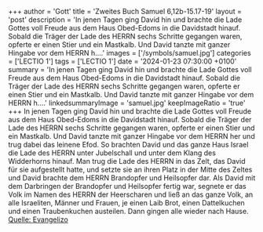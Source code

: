 +++
author = 'Gott'
title = 'Zweites Buch Samuel 6,12b-15.17-19'
layout = 'post'
description = 'In jenen Tagen ging David hin und brachte die Lade Gottes voll Freude aus dem Haus Obed-Edoms in die Davidstadt hinauf. Sobald die Träger der Lade des HERRN sechs Schritte gegangen waren, opferte er einen Stier und ein Mastkalb. Und David tanzte mit ganzer Hingabe vor dem HERRN h....'
images = ['/symbols/samuel.jpg']
categories = ['LECTIO 1']
tags = ['LECTIO 1']
date = '2024-01-23 07:30:00 +0100'
summary = 'In jenen Tagen ging David hin und brachte die Lade Gottes voll Freude aus dem Haus Obed-Edoms in die Davidstadt hinauf. Sobald die Träger der Lade des HERRN sechs Schritte gegangen waren, opferte er einen Stier und ein Mastkalb. Und David tanzte mit ganzer Hingabe vor dem HERRN h....'
linkedsummaryImage = 'samuel.jpg'
keepImageRatio = 'true'
+++
In jenen Tagen ging David hin und brachte die Lade Gottes voll Freude aus dem Haus Obed-Edoms in die Davidstadt hinauf.
Sobald die Träger der Lade des HERRN sechs Schritte gegangen waren, opferte er einen Stier und ein Mastkalb.
Und David tanzte mit ganzer Hingabe vor dem HERRN her und trug dabei das leinene Efod.<!--more-->
So brachten David und das ganze Haus Israel die Lade des HERRN unter Jubelschall und unter dem Klang des Widderhorns hinauf.
Man trug die Lade des HERRN in das Zelt, das David für sie aufgestellt hatte, und setzte sie an ihren Platz in der Mitte des Zeltes und David brachte dem HERRN Brandopfer und Heilsopfer dar.
Als David mit dem Darbringen der Brandopfer und Heilsopfer fertig war, segnete er das Volk im Namen des HERRN der Heerscharen
und ließ an das ganze Volk, an alle Israeliten, Männer und Frauen, je einen Laib Brot, einen Dattelkuchen und einen Traubenkuchen austeilen. Dann gingen alle wieder nach Hause.<br> [Quelle: Evangelizo](https://evangeliumtagfuertag.org/DE/gospel)